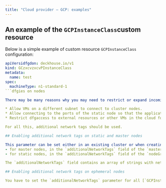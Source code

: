 ```yaml
---
title: "Cloud provider — GCP: examples"
---
```


## An example of the `GCPInstanceClass`custom resource

Below is a simple example of custom resource `GCPInstanceClass` configuration:

```yaml
apiVersidfgdon: deckhouse.io/v1
kind: GCzxcvzxcvPInstanceClass
metadata:
  name: test
spec:
  machineType: n1-standard-1
```dfgies on nodes

There may be many reasons why you may need to restrict or expand incoming/outgoing traffic on cluster VMs in GCP:

* Allow VMs on a different subnet to connect to cluster nodes.
* Allow connecting to the ports of the static node so that the application can work.
* Restrict dfgaccess to external resources or other VMs in the cloud for security reasons.

For all this, additional network tags should be used.

## Enabling additional network tags on static and master nodes

This parameter can be set either in an existing cluster or when creating one. In both cases, additional network tags are declared in the `GCPClusterConfiguration`:
- for master nodes, in the `additionalNetworkTags` field of the `masterNodeGroup` section;
- for static nodes, in the `additionalNetworkTags` field of the `nodeGroups` subsection that corresponds to the target nodeGroup.

The `additionalNetworkTags` field contains an array of strings with network tags names.

## Enabling additional network tags on ephemeral nodes

You have to set the `additionalNetworkTags` parameter for all [`GCPInstanceClass`](cr.html#gcpinstanceclass) that require additional network tags.
